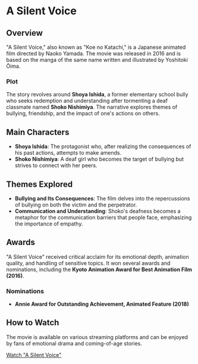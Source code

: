 # A Silent Voice

## Overview
"A Silent Voice," also known as "Koe no Katachi," is a Japanese animated film directed by Naoko Yamada. The movie was released in 2016 and is based on the manga of the same name written and illustrated by Yoshitoki Ōima.

### Plot
The story revolves around **Shoya Ishida**, a former elementary school bully who seeks redemption and understanding after tormenting a deaf classmate named **Shoko Nishimiya**. The narrative explores themes of bullying, friendship, and the impact of one's actions on others.

## Main Characters

- **Shoya Ishida**: The protagonist who, after realizing the consequences of his past actions, attempts to make amends.
- **Shoko Nishimiya**: A deaf girl who becomes the target of bullying but strives to connect with her peers.

## Themes Explored

- **Bullying and Its Consequences**: The film delves into the repercussions of bullying on both the victim and the perpetrator.
- **Communication and Understanding**: Shoko's deafness becomes a metaphor for the communication barriers that people face, emphasizing the importance of empathy.

## Awards
"A Silent Voice" received critical acclaim for its emotional depth, animation quality, and handling of sensitive topics. It won several awards and nominations, including the **Kyoto Animation Award for Best Animation Film (2016)**.

### Nominations
- **Annie Award for Outstanding Achievement, Animated Feature (2018)**

## How to Watch
The movie is available on various streaming platforms and can be enjoyed by fans of emotional drama and coming-of-age stories.

[Watch "A Silent Voice"](https://www.netflix.com/watch/80223226?trackId=255824129&tctx=0%2C0%2C5b73d569-68d7-44d7-a6f5-4c277bd8986d-471086022%2C5b73d569-68d7-44d7-a6f5-4c277bd8986d-471086022%7C2%2Cunknown%2C%2C%2CtitlesResults%2C%2CVideo%3A80223226%2CdetailsPagePlayButton)
